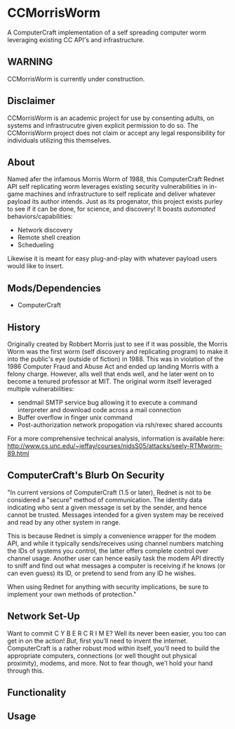 # CCMorrisWorm
A ComputerCraft implementation of a self spreading computer worm leveraging existing CC API's and infrastructure.

## WARNING
CCMorrisWorm is currently under construction.

## Disclaimer
CCMorrisWorm is an academic project for use by consenting adults, on systems and infrastrucutre given explicit permission to do so. The CCMorrisWorm project does not claim or accept any legal responsibility for individuals utilizing this themselves.

## About
Named afer the infamous Morris Worm of 1988, this ComputerCraft Rednet API self replicating worm leverages existing security vulnerabilities in in-game machines and infrastructure to self replicate and deliver whatever payload its author intends. Just as its progenator, this project exists purley to see if it can be done, for science, and discovery! It boasts *automated* behaviors/capabilities:
* Network discovery
* Remote shell creation
* Schedueling

Likewise it is meant for easy plug-and-play with whatever payload users would like to insert.

## Mods/Dependencies
* ComputerCraft

## History
Originally created by Robbert Morris just to see if it was possible, the Morris Worm was the first worm (self discovery and replicating program) to make it into the public's eye (outside of fiction) in 1988. This was in violation of the 1986 Computer Fraud and Abuse Act and ended up landing Morris with a felony charge. However, alls well that ends well, and he later went on to become a tenured professor at MIT. The original worm itself leveraged multiple vulnerabilities:

* sendmail SMTP service bug allowing it to execute a command interpreter and download code across a mail connection
* Buffer overflow in finger unix command
* Post-authorization network propogation via rsh/rexec shared accounts

For a more comprehensive technical analysis, information is available here:
http://www.cs.unc.edu/~jeffay/courses/nidsS05/attacks/seely-RTMworm-89.html

## ComputerCraft's Blurb On Security
"In current versions of ComputerCraft (1.5 or later), Rednet is not to be considered a "secure" method of communication. The identity data indicating who sent a given message is set by the sender, and hence cannot be trusted. Messages intended for a given system may be received and read by any other system in range.

This is because Rednet is simply a convenience wrapper for the modem API, and while it typically sends/receives using channel numbers matching the IDs of systems you control, the latter offers complete control over channel usage. Another user can hence easily task the modem API directly to sniff and find out what messages a computer is receiving if he knows (or can even guess) its ID, or pretend to send from any ID he wishes.

When using Rednet for anything with security implications, be sure to implement your own methods of protection."

## Network Set-Up
Want to commit C Y B E R   C R I M E? Well its never been easier, you too can get in on the action! *But*, first you'll need to invent the internet. ComputerCraft is a rather robust mod within itself, you'll need to build the appropriate computers, connections (or well thought out physical proximity), modems, and more. Not to fear though, we'l hold your hand through this.

## Functionality

## Usage

